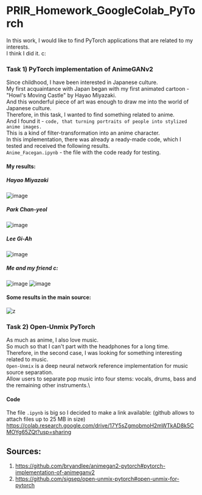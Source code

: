 # PRIR_Homework_GoogleColab_PyTorch
In this work, I would like to find PyTorch applications that are related to my interests.\
I think I did it. c:
### Task 1) PyTorch implementation of AnimeGANv2
Since childhood, I have been interested in Japanese culture.\
My first acquaintance with Japan began with my first animated cartoon - "Howl's Moving Castle" by Hayao Miyazaki.\
And this wonderful piece of art was enough to draw me into the world of Japanese culture.\
Therefore, in this task, I wanted to find something related to anime.\
And I found it - ```code, that turning portraits of people into stylized anime images.```\
This is a kind of filter-transformation into an anime character. \
In this implementation, there was already a ready-made code, which I tested and received the following results.\
```Anime_Facegan.ipynb``` - the file with the code ready for testing.
#### My results:
##### Hayao Miyazaki
![image](https://user-images.githubusercontent.com/72127610/147855133-e17c24ae-1402-465a-a013-168db35211d9.png)
##### Park Chan-yeol
![image](https://user-images.githubusercontent.com/72127610/147855256-c93b74c3-621d-4f80-ad18-ef5df2e3dbaa.png)
##### Lee Gi-Ah
![image](https://user-images.githubusercontent.com/72127610/147856320-3177bd2e-9353-4ed3-b347-12eace0b2bfc.png)
##### Me and my friend c:
![image](https://user-images.githubusercontent.com/72127610/147855726-3ba21239-d066-4663-9f19-82e5031a2747.png)
![image](https://user-images.githubusercontent.com/72127610/147856063-b1cc4808-6160-4bc7-a3e6-1f5f6930d102.png)

#### Some results in the main source:
![z](https://user-images.githubusercontent.com/72127610/147854771-313e6229-27e2-4159-9e7f-a78d085cb926.jpg)
### Task 2) Open-Unmix PyTorch
As much as anime, I also love music.\
So much so that I can't part with the headphones for a long time.\
Therefore, in the second case, I was looking for something interesting related to music.\
```Open-Unmix``` is a deep neural network reference implementation for music source separation.\
Allow users to separate pop music into four stems: vocals, drums, bass and the remaining other instruments.\
#### Code
The file ```.ipynb``` is big so I decided to make a link available: (github allows to attach files up to 25 MB in size)
https://colab.research.google.com/drive/17Y5sZgmobmoH2mWTkAD8k5CMOYg65ZQt?usp=sharing
## Sources:
1) https://github.com/bryandlee/animegan2-pytorch#pytorch-implementation-of-animeganv2
3) https://github.com/sigsep/open-unmix-pytorch#open-unmix-for-pytorch
